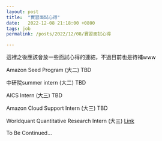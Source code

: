```yaml
---
layout: post
title:  "實習面試心得"
date:   2022-12-08 21:18:00 +0800
tags: job
permalink: /posts/2022/12/08/實習面試心得

---
```



這裡之後應該會放一些面試心得的連結，不過目前也是待補www

Amazon Seed Program (大二) TBD

中研院summer intern (大二) TBD

AICS Intern (大三) TBD

Amazon Cloud Support Intern (大三) TBD

Worldquant Quantitative Research Intern (大三) <a href="/posts/2022/12/22/Worldquant_Winter_Intern2023" >Link</a>

To Be Continued...
